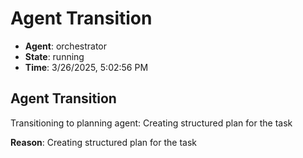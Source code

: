 # Agent Transition

- **Agent**: orchestrator
- **State**: running
- **Time**: 3/26/2025, 5:02:56 PM

## Agent Transition

Transitioning to planning agent: Creating structured plan for the task

**Reason**: Creating structured plan for the task


